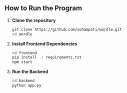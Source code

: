 ## How to Run the Program

1. **Clone the repository**  
   ```bash
   git clone https://github.com/sohampati/wordle.git
   cd wordle

2. **Install Frontend Dependencies**
   ```bash   
   cd frontend
   pip install -r requirements.txt
   npm start

3. **Run the Backend**
   ```bash   
   cd backend
   python app.py
